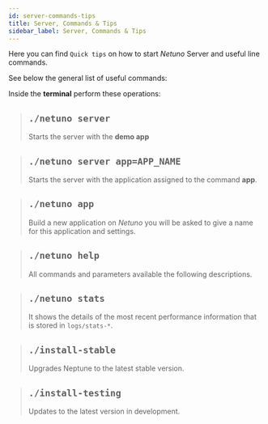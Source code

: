 ```yaml
---
id: server-commands-tips
title: Server, Commands & Tips
sidebar_label: Server, Commands & Tips
---
```


Here you can find `Quick tips` on how to start _Netuno_ Server and useful line commands.

See below the general list of useful commands:

Inside the **terminal** perform these operations:

> ## `./netuno server`
> Starts the server with the **demo app**


> ## `./netuno server app=APP_NAME`
> Starts the server with the application assigned to the command **app**.

> ## `./netuno app`
> Build a new application on _Netuno_ you will be asked to give a name for this application and settings.

> ## `./netuno help`
> All commands and parameters available the following descriptions.

> ## `./netuno stats`
> It shows the details of the most recent performance information that is stored in `logs/stats-*`.

> ## `./install-stable`
> Upgrades Neptune to the latest stable version.

> ## `./install-testing`
> Updates to the latest version in development.
